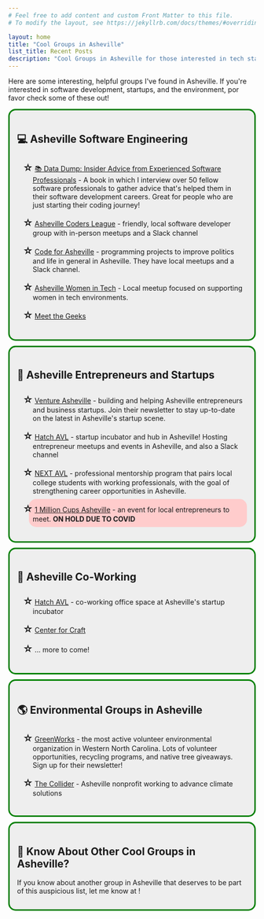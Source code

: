 ```yaml
---
# Feel free to add content and custom Front Matter to this file.
# To modify the layout, see https://jekyllrb.com/docs/themes/#overriding-theme-defaults

layout: home
title: "Cool Groups in Asheville"
list_title: Recent Posts
description: "Cool Groups in Asheville for those interested in tech startups, helping the environment, and co-working."
---
```


<style>
  section {
    border-radius: 15px;
    border: 3px solid green;
    background-color: #EEEEEE;
    padding: 15px;
    margin-bottom: 10px;
  }

  .covid-on-hold {
    background-color: #FFCCCC;
    border-radius: 15px;
  }

  ul {
    list-style: none; /* Remove default bullets */
  }

  ul li::before {
    content: "\2606"; /* "\2022";  /* Add content: \2022 is the CSS Code/unicode for a bullet */
    font-weight: bold;
    font-size: 20px;
    display: inline-block; /* Needed to add space between the bullet and the text */
    width: 1.2em; /* Also needed for space */
    margin-left: -1em; /* Also needed for space */
  }

  li {
    padding: 8px;
  }
</style>

Here are some interesting, helpful groups I've found in Asheville. If you're interested in software development, startups, and the environment, por favor check some of these out!

<section>
  <h2>💻 Asheville Software Engineering</h2>
  <ul>
    <li><a href="./datadump">📚 Data Dump: Insider Advice from Experienced Software Professionals</a> - A book in which I interview over 50 fellow software professionals to gather advice that's helped them in their software development careers. Great for people who are just starting their coding journey!</li>
    <li><a href="http://avlcoders.org/?source=peckyeah.com">Asheville Coders League</a> - friendly, local software developer group with in-person meetups and a Slack channel</li>
    <li><a href="https://www.codeforasheville.org/?source=peckyeah.com">Code for Asheville</a> - programming projects to improve politics and life in general in Asheville. They have local meetups and a Slack channel.</li>
    <li><a href="https://www.meetup.com/Asheville-Women-in-Tech/?source=peckyeah.com">Asheville Women in Tech</a> - Local meetup focused on supporting women in tech environments.</li>
    <li><a href="https://meetthegeeks.net/?source=peckyeah.com">Meet the Geeks</a></li>
  </ul>
</section>

<section>
  <h2>🤝 Asheville Entrepreneurs and Startups</h2>
  <ul>
    <li><a href="https://ventureasheville.com/?source=peckyeah.com">Venture Asheville</a> - building and helping Asheville entrepreneurs and business startups. Join their newsletter to stay up-to-date on the latest in Asheville's startup scene.</li>
    <li><a href="https://hatchinnovationhub.org/?source=peckyeah.com">Hatch AVL</a> - startup incubator and hub in Asheville! Hosting entrepreneur meetups and events in Asheville, and also a Slack channel</li>
    <li><a href="https://www.ashevillechamber.org/business-environment/talent-workforce/next-avl/?source=peckyeah.com">NEXT AVL</a> - professional mentorship program that pairs local college students with working professionals, with the goal of strengthening career opportunities in Asheville.</li>
    <li title="ON HOLD DUE TO COVID" class="covid-on-hold"><a href="https://www.1millioncups.com/asheville?source=peckyeah.com">1 Million Cups Asheville</a> - an event for local entrepreneurs to meet. <strong>ON HOLD DUE TO COVID</strong></li>
  </ul>
</section>

<section>
  <h2>🧳 Asheville Co-Working</h2>
  <ul>
    <li><a href="https://hatchinnovationhub.org/?source=peckyeah.com">Hatch AVL</a> - co-working office space at Asheville's startup incubator</li>
    <li><a href="https://www.centerforcraft.org/cowork?source=peckyeah.com">Center for Craft</a></li>
    <li>... more to come!</li>
  </ul>
</section>

<section>
  <h2>🌎 Environmental Groups in Asheville</h2>
  <ul>
    <li><a href="https://www.ashevillegreenworks.org/?source=peckyeah.com">GreenWorks</a> - the most active volunteer environmental organization in Western North Carolina. Lots of volunteer opportunities, recycling programs, and native tree giveaways. Sign up for their newsletter!</li>
    <li><a href="https://thecollider.org/?source=peckyeah.com">The Collider</a> - Asheville nonprofit working to advance climate solutions</li>
  </ul>
</section>

<section>
  <h2>🤔 Know About Other Cool Groups in Asheville?</h2>

  If you know about another group in Asheville that deserves to be part of this auspicious list, let me know at <script language="JavaScript">
                var name1 = 'e';
                var name2 = 'jo';
                var yay = 'peckyeah.com';
                document.write(name2 + name1 + '@' + yay);
              </script>!
</section>

<div style="clear: both;"></div>